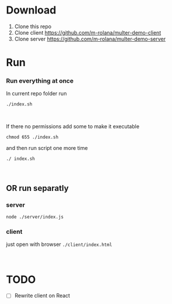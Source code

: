 # Download
1. Clone this repo
2. Clone client https://github.com/m-rolana/multer-demo-client
3. Clone server https://github.com/m-rolana/multer-demo-server

# Run

### Run everything at once
In current repo folder run
```
./index.sh
```

<br/>

If there no permissions add some to make it executable
```
chmod 655 ./index.sh
```
and then run script one more time
```
./ index.sh
```
<br/>

## OR run separatly

### server
`node ./server/index.js`

### client
just open with browser `./client/index.html`

<br/>

# TODO
- [ ] Rewrite client on React
